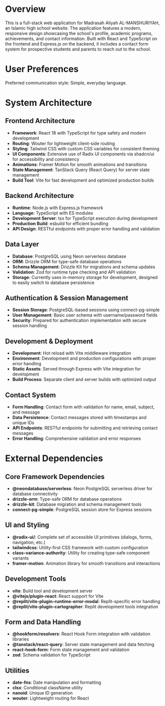 # Overview

This is a full-stack web application for Madrasah Aliyah AL-MANSHURIYAH, an Islamic high school website. The application features a modern, responsive design showcasing the school's profile, academic programs, achievements, and contact information. Built with React and TypeScript on the frontend and Express.js on the backend, it includes a contact form system for prospective students and parents to reach out to the school.

# User Preferences

Preferred communication style: Simple, everyday language.

# System Architecture

## Frontend Architecture
- **Framework**: React 18 with TypeScript for type safety and modern development
- **Routing**: Wouter for lightweight client-side routing
- **Styling**: Tailwind CSS with custom CSS variables for consistent theming
- **UI Components**: Extensive use of Radix UI components via shadcn/ui for accessibility and consistency
- **Animations**: Framer Motion for smooth animations and transitions
- **State Management**: TanStack Query (React Query) for server state management
- **Build Tool**: Vite for fast development and optimized production builds

## Backend Architecture
- **Runtime**: Node.js with Express.js framework
- **Language**: TypeScript with ES modules
- **Development Server**: tsx for TypeScript execution during development
- **Production Build**: esbuild for efficient bundling
- **API Design**: RESTful endpoints with proper error handling and validation

## Data Layer
- **Database**: PostgreSQL using Neon serverless database
- **ORM**: Drizzle ORM for type-safe database operations
- **Schema Management**: Drizzle Kit for migrations and schema updates
- **Validation**: Zod for runtime type checking and API validation
- **Storage**: Currently uses in-memory storage for development, designed to easily switch to database persistence

## Authentication & Session Management
- **Session Storage**: PostgreSQL-based sessions using connect-pg-simple
- **User Management**: Basic user schema with username/password fields
- **Security**: Prepared for authentication implementation with secure session handling

## Development & Deployment
- **Development**: Hot reload with Vite middleware integration
- **Environment**: Development and production configurations with proper error handling
- **Static Assets**: Served through Express with Vite integration for development
- **Build Process**: Separate client and server builds with optimized output

## Contact System
- **Form Handling**: Contact form with validation for name, email, subject, and message
- **Data Persistence**: Contact messages stored with timestamps and unique IDs
- **API Endpoints**: RESTful endpoints for submitting and retrieving contact messages
- **Error Handling**: Comprehensive validation and error responses

# External Dependencies

## Core Framework Dependencies
- **@neondatabase/serverless**: Neon PostgreSQL serverless driver for database connectivity
- **drizzle-orm**: Type-safe ORM for database operations
- **drizzle-kit**: Database migration and schema management tools
- **connect-pg-simple**: PostgreSQL session store for Express sessions

## UI and Styling
- **@radix-ui/**: Complete set of accessible UI primitives (dialogs, forms, navigation, etc.)
- **tailwindcss**: Utility-first CSS framework with custom configuration
- **class-variance-authority**: Utility for creating type-safe component variants
- **framer-motion**: Animation library for smooth transitions and interactions

## Development Tools
- **vite**: Build tool and development server
- **@vitejs/plugin-react**: React support for Vite
- **@replit/vite-plugin-runtime-error-modal**: Replit-specific error handling
- **@replit/vite-plugin-cartographer**: Replit development tools integration

## Form and Data Handling
- **@hookform/resolvers**: React Hook Form integration with validation libraries
- **@tanstack/react-query**: Server state management and data fetching
- **react-hook-form**: Form state management and validation
- **zod**: Schema validation for TypeScript

## Utilities
- **date-fns**: Date manipulation and formatting
- **clsx**: Conditional className utility
- **nanoid**: Unique ID generation
- **wouter**: Lightweight routing for React